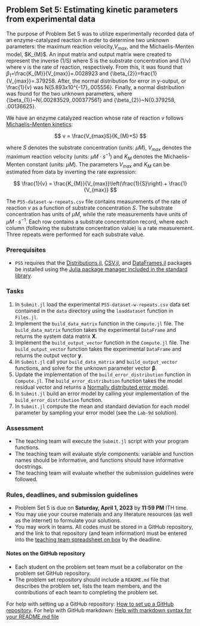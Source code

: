 ## Problem Set 5: Estimating kinetic parameters from experimental data

The purpose of Problem Set 5 was to utilize experimentally recorded data of an enzyme-catalyzed reaction in order to determine two unknown parameters: the maximum reaction velocity,$V_{max}$, and the Michaelis-Menten model, $K_{M}\$. An input matrix and output matrix were created to represent the inverse (1/S) where S is the substrate concentration and (1/v) where v is the rate of reaction, respectively. From this, it was found that ${\beta_{1}}$=\frac{K_{M}}{V_{max}}\=.0028923 and {\beta_{2}}=frac{1}{V_{max}}=.379258. After, the normal distribution for error in y-output, or \frac{1}{v} was N{5.893x10^{-17},.005556}. Finally, a normal distribution was found for the two unknown parameters, where {\beta_{1}}~N{.00283529,.000377561} and {\beta_{2}}~N{0.379258, .00136625}. 

We have an enzyme catalyzed reaction whose rate of reaction $v$ follows [Michaelis–Menten kinetics](https://en.wikipedia.org/wiki/Michaelis–Menten_kinetics):

$$
v = \frac{V_{max}S}{K_{M}+S}
$$

where $S$ denotes the substrate concentration (units: $\mu{M}$), $V_{max}$ denotes the maximum reaction velocity (units: $\mu{M}\cdot{s}^{-1}$) and $K_{M}$ denotes the Michaelis-Menten constant (units: $\mu{M}$). The parameters $V_{max}$ and $K_{M}$ can be estimated from data by inverting the rate expression:

$$
\frac{1}{v} = \frac{K_{M}}{V_{max}}\left(\frac{1}{S}\right) + \frac{1}{V_{max}}
$$

The `PS5-dataset-w-repeats.csv` file contains measurements of the rate of reaction $v$ as a function of substrate concentration $S$. The substrate concentration has units of $\mu{M}$, while the rate measurements have units of $\mu{M}\cdot{s}^{-1}$. Each row contains a substrate concentration record, where each column (following the substrate concentration value) is a rate measurement. Three repeats were performed for each substrate value.

### Prerequisites
* `PS5` requires that the [Distributions.jl](https://github.com/JuliaStats/Distributions.jl), [CSV.jl](https://github.com/JuliaData/CSV.jl), and [DataFrames.jl](https://github.com/JuliaData/DataFrames.jl) packages be installed using the [Julia package manager included in the standard library](https://docs.julialang.org/en/v1/stdlib/Pkg/).

### Tasks
1. In `Submit.jl` load the experimental `PS5-dataset-w-repeats.csv` data set contained in the `data` directory using the `loaddataset` function in `Files.jl`.
1. Implement the `build_data_matrix` function in the `Compute.jl` file. The `build_data_matrix` function takes the experimental `DataFrame` and returns the system data matrix $\mathbf{X}$.
1. Implement the `build_output_vector` function in the `Compute.jl` file. The `build_output_vector` function takes the experimental `DataFrame` and returns the output vector $\mathbf{y}$.
1. In `Submit.jl` call your `build_data_matrix` and `build_output_vector` functions, and solve for the unknown parameter vector $\mathbf{\beta}$.
1. Update the implementation of the `build_error_distribution` function in `Compute.jl`. The `build_error_distribution` function takes the model residual vector and returns a [Normally distributed error model](https://juliastats.org/Distributions.jl/stable/univariate/#Distributions.Normal).
1. In `Submit.jl` build an error model by calling your implementation of the `build_error_distribution` function.
1. In `Submit.jl` compute the mean and standard deviation for each model parameter by sampling your error model (see the `Lab-9d` solution).

### Assessment
* The teaching team will execute the `Submit.jl` script with your program functions. 
* The teaching team will evaluate style components: variable and function names should be informative, and functions should have informative docstrings. 
* The teaching team will evaluate whether the submission guidelines were followed.

### Rules, deadlines, and submission guidelines
* Problem Set 5 is due on __Saturday, April 1, 2023__ by __11:59 PM__ ITH time. 
* You may use your course materials and any literature resources (as well as the internet) to formulate your solutions.
* You may work in teams. All codes must be stored in a GitHub repository, and the link to that repository (and team information) must be entered into the [teaching team spreadsheet on box](https://cornell.box.com/s/77qu4ubry3wgkw8p7s0qrfl0lb5u0spb) by the deadline. 

#### Notes on the GitHub repository
* Each student on the problem set team must be a collaborator on the problem set GitHub repository. 
* The problem set repository should include a `README.md` file that describes the problem set, lists the team members, and the contributions of each team to completing the problem set.

For help with setting up a GitHub repository: [How to set up a GitHub repository](https://docs.github.com/en/repositories/creating-and-managing-repositories/creating-a-new-repository). For help with GitHub markdown: [Help with markdown syntax for your README.md file](https://docs.github.com/en/get-started/writing-on-github/getting-started-with-writing-and-formatting-on-github/basic-writing-and-formatting-syntax)
